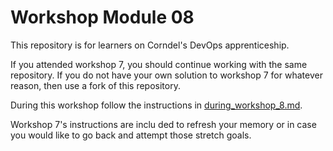 # Workshop Module 08

This repository is for learners on Corndel's DevOps apprenticeship.

If you attended workshop 7, you should continue working with the same repository. If you do not have your own solution to workshop 7 for whatever reason, then use a fork of this repository.

During this workshop follow the instructions in [during_workshop_8.md](./during_workshop_8.md).

Workshop 7's instructions are inclu ded to refresh your memory or in case you would like to go back and attempt those stretch goals.
